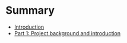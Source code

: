 # Summary

* [Introduction](README.md)
* [Part 1: Project background and introduction](noegg/test/part1/part1.md)

